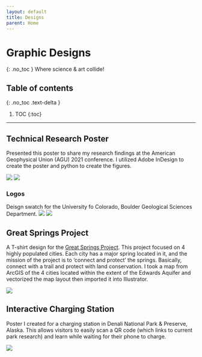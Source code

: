 ```yaml
---
layout: default
title: Designs
parent: Home
---
```


# Graphic Designs
{: .no_toc }
Where science & art collide!

## Table of contents
{: .no_toc .text-delta }

1. TOC
{:toc}

---
## Technical Research Poster
Presented this poster to share my research findings at the American Geophysical Union (AGU) 2021 conference. I utilized Adobe InDesign to create the poster and python to create the figures.

<img src="{{site.baseurl}}/img/AGU 2021 MENEZES POSTER_FINAL.jpg"/>
<img src="{{site.baseurl}}/img/MENEZES - CIRES Poster 2021 AND Supp.png"/>

### Logos
Deisgn swatch for the University fo Colorado, Boulder Geological Sciences Department. 
<img src="{{site.baseurl}}/img/cugeologo1.jpg"/>
<img src="{{site.baseurl}}/img/cugeologo2.jpg"/>

## Great Springs Project
A T-shirt design for the [Great Springs Project](https://greatspringsproject.org). This project focused on 4 highly populated cities. Each city has a major spring located in it, and the mission of the project is to ‘connect and protect’ the springs. Basically, connect with a trail and protect with land conservation. I took a map from ArcGIS of the 4 cities located within the extent of the Edwards Aquifer and vectorized the map layout then imported it into Illustrator.

<img src="{{site.baseurl}}/img/GSP.png"/>

## Interactive Charging Station
Poster I created for a charging station in Denali National Park & Preserve, Alaska. This allows visitors to easily scan a QR code (which links to current park research) and learn while waiting for their phone to charge.

<img src="{{site.baseurl}}/img/ICS_poster.png"/>
